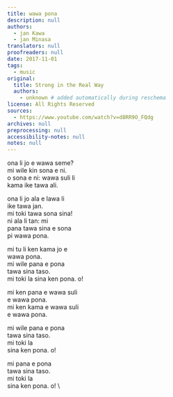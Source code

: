```yaml
---
title: wawa pona
description: null
authors:
  - jan Kawa
  - jan Minasa
translators: null
proofreaders: null
date: 2017-11-01
tags:
  - music
original:
  title: Strong in the Real Way
  authors:
    - unknown # added automatically during reschema
license: All Rights Reserved
sources:
  - https://www.youtube.com/watch?v=d8RR9O_FQdg
archives: null
preprocessing: null
accessibility-notes: null
notes: null
---
```


ona li jo e wawa seme?  \
mi wile kin sona e ni.  \
o sona e ni: wawa suli li   \
kama ike tawa ali.

ona li jo ala e lawa li   \
ike tawa jan.  \
mi toki tawa sona sina!  \
ni ala li tan: mi  \
pana tawa sina e sona  \
pi wawa pona.

mi tu li ken kama jo e   \
wawa pona.  \
mi wile pana e pona  \
tawa sina taso.  \
mi toki la sina ken pona. o!

mi ken pana e wawa suli  \
e wawa pona.  \
mi ken kama e wawa suli  \
e wawa pona.

mi wile pana e pona  \
tawa sina taso.  \
mi toki la  \
sina ken pona. o!

mi pana e pona  \
tawa sina taso.  \
mi toki la  \
sina ken pona. o!  \
